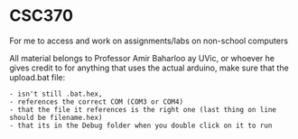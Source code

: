 # CSC370
For me to access and work on assignments/labs on non-school computers

All material belongs to Professor Amir Baharloo ay UVic, or whoever he gives credit to
for anything that uses the actual arduino, make sure that the upload.bat file:
    
    - isn't still .bat.hex,
    - references the correct COM (COM3 or COM4) 
    - that the file it references is the right one (last thing on line should be filename.hex)
    - that its in the Debug folder when you double click on it to run
